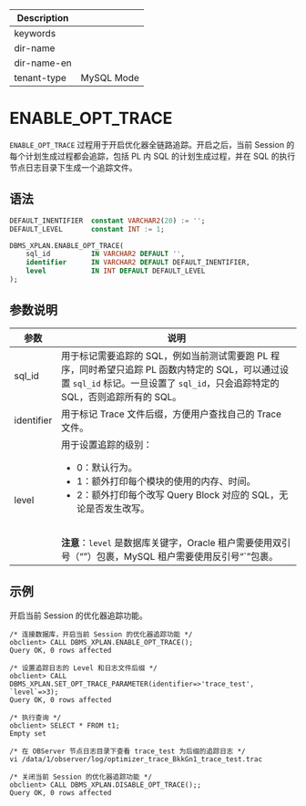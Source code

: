 | Description   |                 |
|---------------|-----------------|
| keywords      |                 |
| dir-name      |                 |
| dir-name-en   |                 |
| tenant-type   | MySQL Mode      |

# ENABLE_OPT_TRACE


`ENABLE_OPT_TRACE` 过程用于开启优化器全链路追踪。开启之后，当前 Session 的每个计划生成过程都会追踪，包括 PL 内 SQL 的计划生成过程，并在 SQL 的执行节点日志目录下生成一个追踪文件。

## 语法

```sql
DEFAULT_INENTIFIER  constant VARCHAR2(20) := '';
DEFAULT_LEVEL       constant INT := 1;

DBMS_XPLAN.ENABLE_OPT_TRACE(
    sql_id          IN VARCHAR2 DEFAULT '',
    identifier      IN VARCHAR2 DEFAULT DEFAULT_INENTIFIER,
    level           IN INT DEFAULT DEFAULT_LEVEL
);
```

## 参数说明

| 参数 | 说明 |
| --- | --- |
| sql_id | 用于标记需要追踪的 SQL，例如当前测试需要跑 PL 程序，同时希望只追踪 PL 函数内特定的 SQL，可以通过设置 `sql_id` 标记。一旦设置了 `sql_id`，只会追踪特定的 SQL，否则追踪所有的 SQL。 |
| identifier | 用于标记 Trace 文件后缀，方便用户查找自己的 Trace 文件。 |
| level | 用于设置追踪的级别：<ul> <li> 0：默认行为。</li> <li> 1：额外打印每个模块的使用的内存、时间。</li> <li> 2：额外打印每个改写 Query Block 对应的 SQL，无论是否发生改写。</li></ul> <br> **注意**：`level` 是数据库关键字，Oracle 租户需要使用双引号（“”）包裹，MySQL 租户需要使用反引号“`”包裹。 |

## 示例

开启当前 Session 的优化器追踪功能。

```shell
/* 连接数据库，开启当前 Session 的优化器追踪功能 */
obclient> CALL DBMS_XPLAN.ENABLE_OPT_TRACE();
Query OK, 0 rows affected

/* 设置追踪日志的 Level 和日志文件后缀 */
obclient> CALL DBMS_XPLAN.SET_OPT_TRACE_PARAMETER(identifier=>'trace_test', `level`=>3);
Query OK, 0 rows affected

/* 执行查询 */
obclient> SELECT * FROM t1;
Empty set

/* 在 OBServer 节点日志目录下查看 trace_test 为后缀的追踪日志 */
vi /data/1/observer/log/optimizer_trace_BkkGn1_trace_test.trac

/* 关闭当前 Session 的优化器追踪功能 */
obclient> CALL DBMS_XPLAN.DISABLE_OPT_TRACE();;
Query OK, 0 rows affected
```
